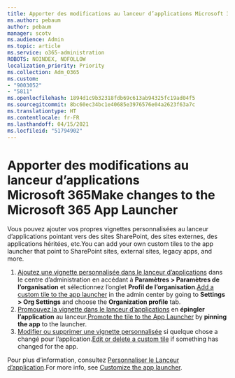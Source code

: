 ```yaml
---
title: Apporter des modifications au lanceur d’applications Microsoft 365
ms.author: pebaum
author: pebaum
manager: scotv
ms.audience: Admin
ms.topic: article
ms.service: o365-administration
ROBOTS: NOINDEX, NOFOLLOW
localization_priority: Priority
ms.collection: Adm_O365
ms.custom:
- "9003052"
- "5811"
ms.openlocfilehash: 1894d1c9b32318fdb69c613ab94325fc19ad04f5
ms.sourcegitcommit: 8bc60ec34bc1e40685e3976576e04a2623f63a7c
ms.translationtype: HT
ms.contentlocale: fr-FR
ms.lasthandoff: 04/15/2021
ms.locfileid: "51794902"
---
```

# <a name="make-changes-to-the-microsoft-365-app-launcher"></a><span data-ttu-id="b9225-102">Apporter des modifications au lanceur d’applications Microsoft 365</span><span class="sxs-lookup"><span data-stu-id="b9225-102">Make changes to the Microsoft 365 App Launcher</span></span>

<span data-ttu-id="b9225-103">Vous pouvez ajouter vos propres vignettes personnalisées au lanceur d’applications pointant vers des sites SharePoint, des sites externes, des applications héritées, etc.</span><span class="sxs-lookup"><span data-stu-id="b9225-103">You can add your own custom tiles to the app launcher that point to SharePoint sites, external sites, legacy apps, and more.</span></span>

1. <span data-ttu-id="b9225-104">[Ajoutez une vignette personnalisée dans le lanceur d’applications](https://docs.microsoft.com/microsoft-365/admin/manage/customize-the-app-launcher) dans le centre d’administration en accédant à **Paramètres > Paramètres de l’organisation** et sélectionnez l’onglet **Profil de l’organisation**.</span><span class="sxs-lookup"><span data-stu-id="b9225-104">[Add a custom tile to the app launcher](https://docs.microsoft.com/microsoft-365/admin/manage/customize-the-app-launcher) in the admin center by going to  **Settings > Org Settings**  and choose the  **Organization profile** tab.</span></span>
2. <span data-ttu-id="b9225-105">[Promouvez la vignette dans le lanceur d’applications](https://docs.microsoft.com/microsoft-365/admin/manage/customize-the-app-launcher#promote-the-tile-to-app-launcher) en **épingler l’application** au lanceur.</span><span class="sxs-lookup"><span data-stu-id="b9225-105">[Promote the tile to the App Launcher](https://docs.microsoft.com/microsoft-365/admin/manage/customize-the-app-launcher#promote-the-tile-to-app-launcher) by **pinning the app** to the launcher.</span></span>
3. <span data-ttu-id="b9225-106">[Modifier ou supprimer une vignette personnalisée](https://docs.microsoft.com/microsoft-365/admin/manage/customize-the-app-launcher#edit-or-delete-a-custom-tile) si quelque chose a changé pour l’application.</span><span class="sxs-lookup"><span data-stu-id="b9225-106">[Edit or delete a custom tile](https://docs.microsoft.com/microsoft-365/admin/manage/customize-the-app-launcher#edit-or-delete-a-custom-tile) if something has changed for the app.</span></span>

<span data-ttu-id="b9225-107">Pour plus d’information, consultez [Personnaliser le Lanceur d’application](https://docs.microsoft.com/microsoft-365/admin/manage/customize-the-app-launcher).</span><span class="sxs-lookup"><span data-stu-id="b9225-107">For more info, see [Customize the app launcher](https://docs.microsoft.com/microsoft-365/admin/manage/customize-the-app-launcher).</span></span>
